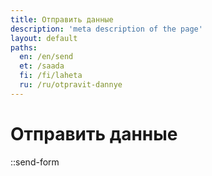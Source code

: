 ```yaml
---
title: Отправить данные
description: 'meta description of the page'
layout: default
paths:
  en: /en/send
  et: /saada
  fi: /fi/laheta
  ru: /ru/otpravit-dannye
---
```


# Отправить данные

::send-form
